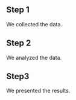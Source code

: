 ## Step 1

We collected the data.

## Step 2

We analyzed the data.

## Step3

We presented the results.